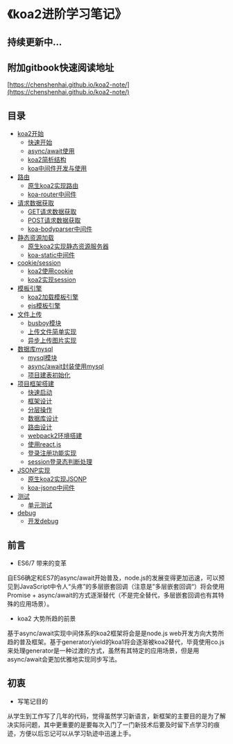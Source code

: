 # 《koa2进阶学习笔记》

## 持续更新中...

## 附加gitbook快速阅读地址
[https://chenshenhai.github.io/koa2-note/](https://chenshenhai.github.io/koa2-note/)

## 目录
* [koa2开始]()
    * [快速开始](https://github.com/ChenShenhai/koa2-note/blob/master/note/start/quick.md)
    * [async/await使用](https://github.com/ChenShenhai/koa2-note/blob/master/note/start/async.md)
    * [koa2简析结构](https://github.com/ChenShenhai/koa2-note/blob/master/note/start/info.md)
    * [koa中间件开发与使用](https://github.com/ChenShenhai/koa2-note/blob/master/note/start/middleware.md)
* [路由]()
    * [原生koa2实现路由](https://github.com/ChenShenhai/koa2-note/blob/master/note/route/simple.md)
    * [koa-router中间件](https://github.com/ChenShenhai/koa2-note/blob/master/note/route/koa-router.md)
* [请求数据获取]()
    * [GET请求数据获取](https://github.com/ChenShenhai/koa2-note/blob/master/note/request/get.md)
    * [POST请求数据获取](https://github.com/ChenShenhai/koa2-note/blob/master/note/request/post.md)
    * [koa-bodyparser中间件](https://github.com/ChenShenhai/koa2-note/blob/master/note/request/post-use-middleware.md)
* [静态资源加载]()
    * [原生koa2实现静态资源服务器](https://github.com/ChenShenhai/koa2-note/blob/master/note/static/server.md)
    * [koa-static中间件](https://github.com/ChenShenhai/koa2-note/blob/master/note/static/middleware.md)
* [cookie/session]()
    * [koa2使用cookie](https://github.com/ChenShenhai/koa2-note/blob/master/note/cookie/info.md)
    * [koa2实现session](https://github.com/ChenShenhai/koa2-note/blob/master/note/session/info.md)
* [模板引擎]()
    * [koa2加载模板引擎](https://github.com/ChenShenhai/koa2-note/blob/master/note/template/add.md)
    * [ejs模板引擎](https://github.com/ChenShenhai/koa2-note/blob/master/note/template/ejs.md)
* [文件上传]()
    * [busboy模块](https://github.com/ChenShenhai/koa2-note/blob/master/note/upload/busboy.md)
    * [上传文件简单实现](https://github.com/ChenShenhai/koa2-note/blob/master/note/upload/simple.md)
    * [异步上传图片实现](https://github.com/ChenShenhai/koa2-note/blob/master/note/upload/pic-async.md)
* [数据库mysql]()
    * [mysql模块](https://github.com/ChenShenhai/koa2-note/blob/master/note/mysql/info.md)    
    * [async/await封装使用mysql](https://github.com/ChenShenhai/koa2-note/blob/master/note/mysql/async.md)
    * [项目建表初始化](https://github.com/ChenShenhai/koa2-note/blob/master/note/mysql/init.md)
* [项目框架搭建]()
    * [快速启动](https://github.com/ChenShenhai/koa2-note/blob/master/note/project/start.md)
    * [框架设计](https://github.com/ChenShenhai/koa2-note/blob/master/note/project/framework.md)
    * [分层操作](https://github.com/ChenShenhai/koa2-note/blob/master/note/project/layer.md)
    * [数据库设计](https://github.com/ChenShenhai/koa2-note/blob/master/note/project/sql.md)
    * [路由设计](https://github.com/ChenShenhai/koa2-note/blob/master/note/project/route.md)
    * [webpack2环境搭建](https://github.com/ChenShenhai/koa2-note/blob/master/note/project/webpack2.md)
    * [使用react.js](https://github.com/ChenShenhai/koa2-note/blob/master/note/project/react.md)
    * [登录注册功能实现](https://github.com/ChenShenhai/koa2-note/blob/master/note/project/sign.md)
    * [session登录态判断处理](https://github.com/ChenShenhai/koa2-note/blob/master/note/project/session.md) 
* [JSONP实现]()
    * [原生koa2实现JSONP](https://github.com/ChenShenhai/koa2-note/blob/master/note/jsonp/info.md)
    * [koa-jsonp中间件](https://github.com/ChenShenhai/koa2-note/blob/master/note/jsonp/koa-jsonp.md)
* [测试]()
    * [单元测试](https://github.com/ChenShenhai/koa2-note/blob/master/note/test/unit.md)
* [debug]()
    * [开发debug](https://github.com/ChenShenhai/koa2-note/blob/master/note/debug/info.md)

## 前言
- ES6/7 带来的变革

自ES6确定和ES7的async/await开始普及，node.js的发展变得更加迅速，可以预见到JavaScript中令人“头疼”的多层嵌套回调（注意是”多层嵌套回调“）将会使用Promise + async/await的方式逐渐替代（不是完全替代，多层嵌套回调也有其特殊的应用场景）。

- koa2 大势所趋的前景

基于async/await实现中间体系的koa2框架将会是是node.js web开发方向大势所趋的普及框架。基于generator/yield的koa1将会逐渐被koa2替代，毕竟使用co.js来处理generator是一种过渡的方式，虽然有其特定的应用场景，但是用async/await会更加优雅地实现同步写法。

## 初衷

- 写笔记目的

从学生到工作写了几年的代码，觉得虽然学习新语言，新框架的主要目的是为了解决实际问题，其中更重要的是要每次入门了一门新技术后要及时留下点学习的痕迹，方便以后忘记可以从学习轨迹中迅速上手。

